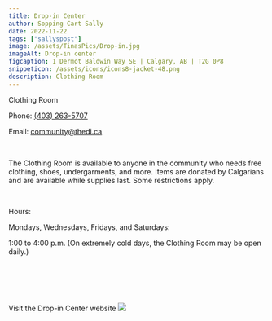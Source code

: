 ```yaml
---
title: Drop-in Center
author: Sopping Cart Sally
date: 2022-11-22
tags: ["sallyspost"]
image: /assets/TinasPics/Drop-in.jpg
imageAlt: Drop-in center
figcaption: 1 Dermot Baldwin Way SE | Calgary, AB | T2G 0P8
snippeticon: /assets/icons/icons8-jacket-48.png
description: Clothing Room
---
```


<p class="subHeader">
Clothing Room
</p>

Phone: <a href="tel:403-263-5707">(403) 263-5707</a>

Email: <a href="mailto:community@thedi.ca">
community@thedi.ca</a>

<br>

The Clothing Room is available to anyone in the community who needs free clothing, shoes, undergarments, and more. Items are donated by Calgarians and are available while supplies last. Some restrictions apply.

<pre>

</pre>

Hours:

Mondays, Wednesdays, Fridays, and Saturdays: 

1:00 to 4:00 p.m. (On extremely cold days, the Clothing Room may be open daily.)
<pre>




</pre>
<div class="post__link">
Visit the Drop-in Center website
<a href="https://calgarydropin.ca/" target="_blank"><img src="/assets/TinasPics/Drop-in-Logo.jpg" /></a>